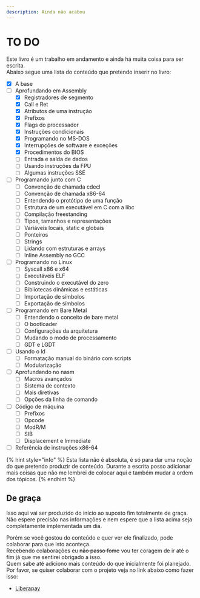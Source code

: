 ```yaml
---
description: Ainda não acabou
---
```


# TO DO

Este livro é um trabalho em andamento e ainda há muita coisa para ser escrita.  
Abaixo segue uma lista do conteúdo que pretendo inserir no livro:

* [x] A base
* [ ] Aprofundando em Assembly
  * [x] Registradores de segmento
  * [x] Call e Ret
  * [x] Atributos de uma instrução
  * [x] Prefixos
  * [x] Flags do processador
  * [x] Instruções condicionais
  * [x] Programando no MS-DOS
  * [x] Interrupções de software e exceções
  * [x] Procedimentos do BIOS
  * [ ] Entrada e saída de dados
  * [ ] Usando instruções da FPU
  * [ ] Algumas instruções SSE
* [ ] Programando junto com C
  * [ ] Convenção de chamada cdecl
  * [ ] Convenção de chamada x86-64
  * [ ] Entendendo o protótipo de uma função
  * [ ] Estrutura de um executável em C com a libc
  * [ ] Compilação freestanding
  * [ ] Tipos, tamanhos e representações
  * [ ] Variáveis locais, static e globais
  * [ ] Ponteiros
  * [ ] Strings
  * [ ] Lidando com estruturas e arrays
  * [ ] Inline Assembly no GCC
* [ ] Programando no Linux
  * [ ] Syscall x86 e x64
  * [ ] Executáveis ELF
  * [ ] Construindo o executável do zero
  * [ ] Bibliotecas dinâmicas e estáticas
  * [ ] Importação de símbolos
  * [ ] Exportação de símbolos
* [ ] Programando em Bare Metal
  * [ ] Entendendo o conceito de bare metal
  * [ ] O bootloader
  * [ ] Configurações da arquitetura
  * [ ] Mudando o modo de processamento
  * [ ] GDT e LGDT
* [ ] Usando o ld
  * [ ] Formatação manual do binário com scripts
  * [ ] Modularização
* [ ] Aprofundando no nasm
  * [ ] Macros avançados
  * [ ] Sistema de contexto
  * [ ] Mais diretivas
  * [ ] Opções da linha de comando
* [ ] Código de máquina
  * [ ] Prefixos
  * [ ] Opcode
  * [ ] ModR/M
  * [ ] SIB
  * [ ] Displacement e Immediate
* [ ] Referência de instruções x86-64

{% hint style="info" %}
Esta lista não é absoluta, é só para dar uma noção do que pretendo produzir de conteúdo. Durante a escrita posso adicionar mais coisas que não me lembrei de colocar aqui e também mudar a ordem dos tópicos.
{% endhint %}

## De graça

Isso aqui vai ser produzido do início ao suposto fim totalmente de graça. Não espere precisão nas informações e nem espere que a lista acima seja completamente implementada um dia.

Porém se você gostou do conteúdo e quer ver ele finalizado, pode colaborar para que isto aconteça.  
Recebendo colaborações eu ~~não passo fome~~ vou ter coragem de ir até o fim já que me sentirei obrigado a isso.  
Quem sabe até adiciono mais conteúdo do que inicialmente foi planejado.  
Por favor, se quiser colaborar com o projeto veja no link abaixo como fazer isso:

* [Liberapay](https://liberapay.com/Silva97/)



